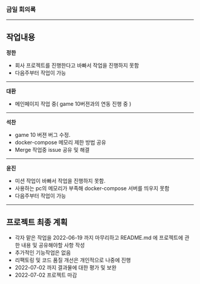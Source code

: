### 금일 회의록

-------

## 작업내용

**정한**

- 회사 프로젝트를 진행한다고 바빠서 작업을 진행하지 못함
- 다음주부터 작업이 가능

-----
**대환**

- 메인페이지 작업 중( game 10버젼과의 연동 진행 중 )
 
-----
**석찬**

- game 10 버젼 버그 수정.
- docker-compose 메모리 제한 방법 공유
- Merge 작업중 issue 공유 및 해결

------
**윤진**

- 미션 작업이 바빠서 작업을 진행하지 못함.
- 사용하는 pc의 메모리가 부족해 docker-compose 서버를 띄우지 못함
- 다음주부터 작업이 가능

----

## 프로젝트 최종 계획

- 각자 맡은 작업을 2022-06-19 까지 마무리하고 README.md 에 프로젝트에 관한 내용 및 공유해야할 사항 작성
- 추가적인 기능작업은 없음
- 리팩토링 및 코드 품질 개선은 개인적으로 나중에 진행
- 2022-07-02 까지 결과물에 대한 평가 및 보완
- 2022-07-02 프로젝트 마감
